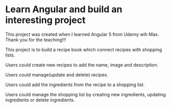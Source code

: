 # Learn Angular and build an interesting project

This project was created when I learned Angular 5 from Udemy wih Max. Thank you for the teaching!!!

This project is to build a recipe book which connect recipes with shopping lists.

Users could create new recipes to add the name, image and description.

Users could manage(update and delete) recipes.

Users could add the ingredients from the recipe to a shopping list.

Users could manage the shopping list by creating new ingredients, updating ingredients or delete ingredients.

